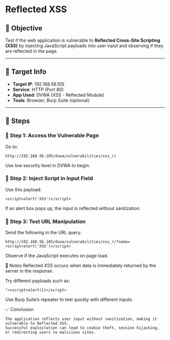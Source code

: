 # Reflected XSS

## 🎯 Objective

Test if the web application is vulnerable to **Reflected Cross-Site Scripting (XSS)** by injecting JavaScript payloads into user input and observing if they are reflected in the page.

---

## 📌 Target Info

- **Target IP**: 192.168.56.105  
- **Service**: HTTP (Port 80)  
- **App Used**: DVWA (XSS - Reflected Module)  
- **Tools**: Browser, Burp Suite (optional)

---

## 🧭 Steps

### 🔹 Step 1: Access the Vulnerable Page

Go to:

```http
http://192.168.56.105/dvwa/vulnerabilities/xss_r/
```

Use low security level in DVWA to begin.


### 🔹 Step 2: Inject Script in Input Field
Use this payload:
```
<script>alert('XSS')</script>
```
If an alert box pops up, the input is reflected without sanitization.

### 🔹 Step 3: Test URL Manipulation
Send the following in the URL query:
```
http://192.168.56.105/dvwa/vulnerabilities/xss_r/?name=<script>alert('XSS')</script>
```
Observe if the JavaScript executes on page load.

📝 Notes
Reflected XSS occurs when data is immediately returned by the server in the response.

Try different payloads such as:
```
"><script>alert(1)</script>
```
Use Burp Suite’s repeater to test quickly with different inputs.

✅ Conclusion
```
The application reflects user input without sanitization, making it vulnerable to Reflected XSS.
Successful exploitation can lead to cookie theft, session hijacking, or redirecting users to malicious sites.
```
